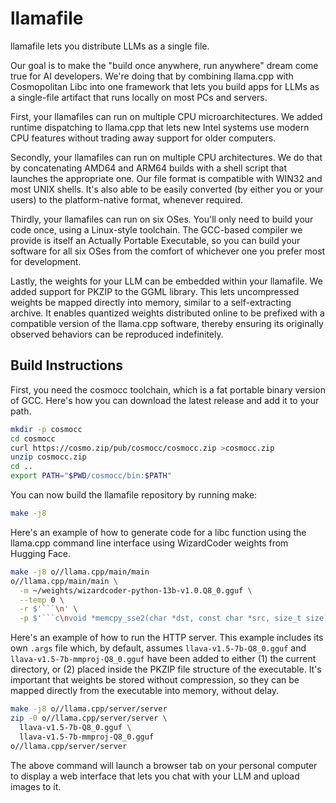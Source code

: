# llamafile

llamafile lets you distribute LLMs as a single file.

Our goal is to make the "build once anywhere, run anywhere" dream come
true for AI developers. We're doing that by combining llama.cpp with
Cosmopolitan Libc into one framework that lets you build apps for LLMs
as a single-file artifact that runs locally on most PCs and servers.

First, your llamafiles can run on multiple CPU microarchitectures. We
added runtime dispatching to llama.cpp that lets new Intel systems use
modern CPU features without trading away support for older computers.

Secondly, your llamafiles can run on multiple CPU architectures. We do
that by concatenating AMD64 and ARM64 builds with a shell script that
launches the appropriate one. Our file format is compatible with WIN32
and most UNIX shells. It's also able to be easily converted (by either
you or your users) to the platform-native format, whenever required.

Thirdly, your llamafiles can run on six OSes. You'll only need to build
your code once, using a Linux-style toolchain. The GCC-based compiler we
provide is itself an Actually Portable Executable, so you can build your
software for all six OSes from the comfort of whichever one you prefer
most for development.

Lastly, the weights for your LLM can be embedded within your llamafile.
We added support for PKZIP to the GGML library. This lets uncompressed
weights be mapped directly into memory, similar to a self-extracting
archive. It enables quantized weights distributed online to be prefixed
with a compatible version of the llama.cpp software, thereby ensuring
its originally observed behaviors can be reproduced indefinitely.

## Build Instructions

First, you need the cosmocc toolchain, which is a fat portable binary
version of GCC. Here's how you can download the latest release and add
it to your path.

```sh
mkdir -p cosmocc
cd cosmocc
curl https://cosmo.zip/pub/cosmocc/cosmocc.zip >cosmocc.zip
unzip cosmocc.zip
cd ..
export PATH="$PWD/cosmocc/bin:$PATH"
```

You can now build the llamafile repository by running make:

```sh
make -j8
```

Here's an example of how to generate code for a libc function using the
llama.cpp command line interface using WizardCoder weights from Hugging
Face.

```sh
make -j8 o//llama.cpp/main/main
o//llama.cpp/main/main \
  -m ~/weights/wizardcoder-python-13b-v1.0.Q8_0.gguf \
  --temp 0 \
  -r $'```\n' \
  -p $'```c\nvoid *memcpy_sse2(char *dst, const char *src, size_t size) {\n'
```

Here's an example of how to run the HTTP server. This example includes
its own `.args` file which, by default, assumes
`llava-v1.5-7b-Q8_0.gguf` and `llava-v1.5-7b-mmproj-Q8_0.gguf` have been
added to either (1) the current directory, or (2) placed inside the
PKZIP file structure of the executable. It's important that weights be
stored without compression, so they can be mapped directly from the
executable into memory, without delay.

```sh
make -j8 o//llama.cpp/server/server
zip -0 o//llama.cpp/server/server \
  llava-v1.5-7b-Q8_0.gguf \
  llava-v1.5-7b-mmproj-Q8_0.gguf
o//llama.cpp/server/server
```

The above command will launch a browser tab on your personal computer to
display a web interface that lets you chat with your LLM and upload
images to it.
